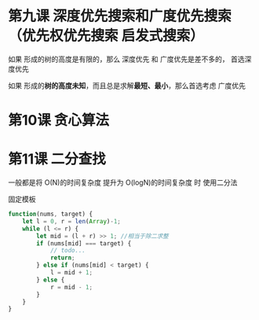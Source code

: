 # 第九课 深度优先搜索和广度优先搜索 （优先权优先搜索 启发式搜索）

如果 形成的树的高度是有限的，那么 深度优先 和 广度优先是差不多的， 首选深度优先

如果 形成的**树的高度未知**，而且总是求解**最短、最小**，那么首选考虑 广度优先


# 第10课 贪心算法



# 第11课 二分查找

一般都是将 O(N)的时间复杂度 提升为 O(logN)的时间复杂度 时 使用二分法

固定模板

```javascript
function(nums, target) {
    let l = 0, r = len(Array)-1;
    while (l <= r) {
        let mid = (l + r) >> 1; //相当于除二求整
        if (nums[mid] === target) {
            // todo...
            return;
        } else if (nums[mid] < target) {
            l = mid + 1;
        } else {
            r = mid - 1;
        }
    }   
}

```